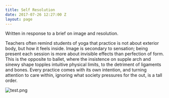 ```yaml
---
title: Self Resolution
date: 2017-07-26 12:27:00 Z
layout: page
---
```


Written in response to a brief on image and resolution.

Teachers often remind students of yoga that practice is not about exterior body, but how it feels inside. Image is secondary to sensation; being present each session is more about invisible effects than perfection of form. This is the opposite to ballet, where the insistence on supple arch and sinewy shape topples intuitive physical limits, to the detriment of ligaments and bones. Every practice comes with its own intention, and turning attention to care within, ignoring what society pressures for the out, is a tall order.

![test.png](/uploads/test.png)